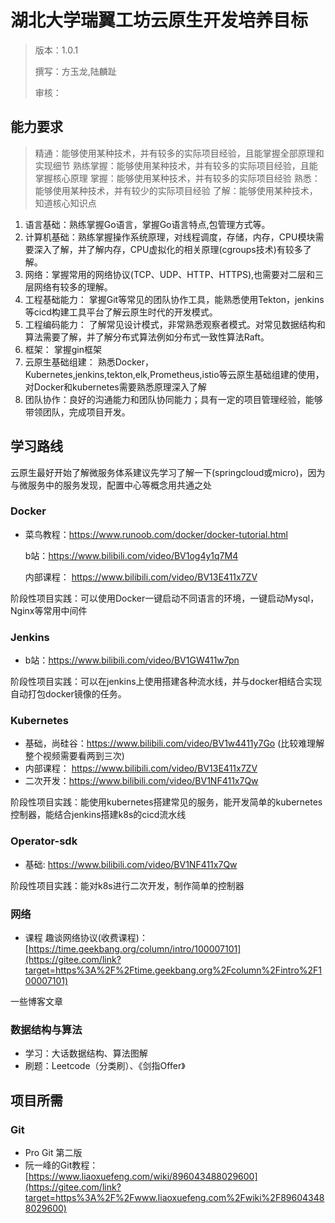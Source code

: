 # 湖北大学瑞翼工坊云原生开发培养目标

> 版本：1.0.1 
>
> 撰写：方玉龙,陆麟趾
>
> 审核：

## 能力要求

> 精通：能够使用某种技术，并有较多的实际项目经验，且能掌握全部原理和实现细节 熟练掌握：能够使用某种技术，并有较多的实际项目经验，且能掌握核心原理 掌握：能够使用某种技术，并有较多的实际项目经验 熟悉：能够使用某种技术，并有较少的实际项目经验 了解：能够使用某种技术，知道核心知识点

1. 语言基础：熟练掌握Go语言，掌握Go语言特点,包管理方式等。
2. 计算机基础：熟练掌握操作系统原理，对线程调度，存储，内存，CPU模块需要深入了解，并了解内存，CPU虚拟化的相关原理(cgroups技术)有较多了解。
3. 网络：掌握常用的网络协议(TCP、UDP、HTTP、HTTPS),也需要对二层和三层网络有较多的理解。
4. 工程基础能力： 掌握Git等常见的团队协作工具，能熟悉使用Tekton，jenkins等cicd构建工具平台了解云原生时代的开发模式。
5. 工程编码能力： 了解常见设计模式，非常熟悉观察者模式。对常见数据结构和算法需要了解，并了解分布式算法例如分布式一致性算法Raft。
6. 框架： 掌握gin框架
7. 云原生基础组建： 熟悉Docker，Kubernetes,jenkins,tekton,elk,Prometheus,istio等云原生基础组建的使用，对Docker和kubernetes需要熟悉原理深入了解
8. 团队协作：良好的沟通能力和团队协同能力；具有一定的项目管理经验，能够带领团队，完成项目开发。

## 学习路线

云原生最好开始了解微服务体系建议先学习了解一下(springcloud或micro)，因为与微服务中的服务发现，配置中心等概念用共通之处

### Docker

- 菜鸟教程：https://www.runoob.com/docker/docker-tutorial.html

  b站：https://www.bilibili.com/video/BV1og4y1q7M4

  内部课程： https://www.bilibili.com/video/BV13E411x7ZV

阶段性项目实践：可以使用Docker一键启动不同语言的环境，一键启动Mysql，Nginx等常用中间件

### Jenkins

- b站：https://www.bilibili.com/video/BV1GW411w7pn

阶段性项目实践：可以在jenkins上使用搭建各种流水线，并与docker相结合实现自动打包docker镜像的任务。



### Kubernetes

- 基础，尚硅谷：https://www.bilibili.com/video/BV1w4411y7Go   (比较难理解整个视频需要看两到三次)
- 内部课程： https://www.bilibili.com/video/BV13E411x7ZV
- 二次开发：https://www.bilibili.com/video/BV1NF411x7Qw

阶段性项目实践：能使用kubernetes搭建常见的服务，能开发简单的kubernetes控制器，能结合jenkins搭建k8s的cicd流水线

### Operator-sdk

- 基础: https://www.bilibili.com/video/BV1NF411x7Qw

阶段性项目实践：能对k8s进行二次开发，制作简单的控制器



### 网络

- 课程 趣谈网络协议(收费课程)：[https://time.geekbang.org/column/intro/100007101](https://gitee.com/link?target=https%3A%2F%2Ftime.geekbang.org%2Fcolumn%2Fintro%2F100007101)

一些博客文章

### 数据结构与算法

- 学习：大话数据结构、算法图解
- 刷题：Leetcode（分类刷）、《剑指Offer》

## 项目所需

### Git

- Pro Git 第二版
- 阮一峰的Git教程：[https://www.liaoxuefeng.com/wiki/896043488029600](https://gitee.com/link?target=https%3A%2F%2Fwww.liaoxuefeng.com%2Fwiki%2F896043488029600)

